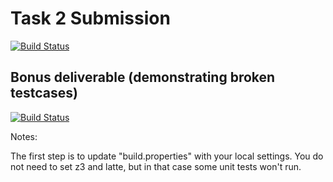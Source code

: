 # Task 2 Submission
[![Build Status](https://travis-ci.org/Yougy/green.svg?branch=master)](https://travis-ci.org/Yougy/green?branch=master)

## Bonus deliverable (demonstrating broken testcases)
[![Build Status](https://travis-ci.org/Yougy/green/builds/407549432)](https://travis-ci.org/Yougy/green/builds/407549432)

Notes:

The first step is to update "build.properties" with your local
settings.  You do not need to set z3 and latte, but in that case
some unit tests won't run.
   
